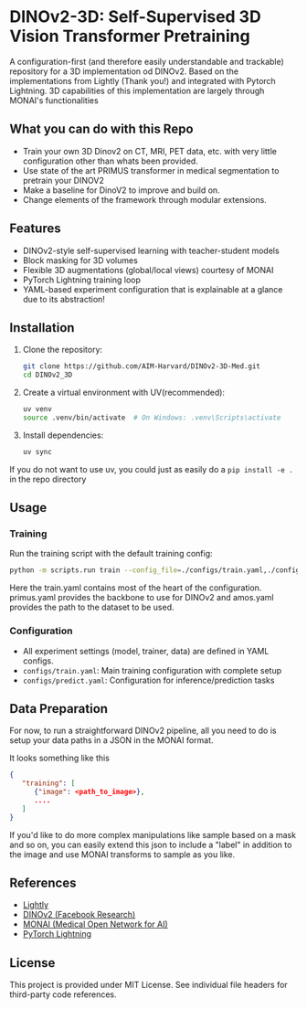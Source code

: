 # DINOv2-3D: Self-Supervised 3D Vision Transformer Pretraining

A configuration-first (and therefore easily understandable and trackable) repository for a 3D implementation od DINOv2. Based on the implementations from Lightly (Thank you!) and integrated with Pytorch Lightning. 3D capabilities of this implementation are largely through MONAI's functionalities

## What you can do with this Repo
- Train your own 3D Dinov2 on CT, MRI, PET data, etc. with very little configuration other than whats been provided. 
- Use state of the art PRIMUS transformer in medical segmentation to pretrain your DINOV2
- Make a baseline for DinoV2 to improve and build on.
- Change elements of the framework through modular extensions. 

## Features
- DINOv2-style self-supervised learning with teacher-student models
- Block masking for 3D volumes 
- Flexible 3D augmentations (global/local views) courtesy of MONAI
- PyTorch Lightning training loop 
- YAML-based experiment configuration that is explainable at a glance due to its abstraction!


## Installation
1. Clone the repository:
   ```bash
   git clone https://github.com/AIM-Harvard/DINOv2-3D-Med.git
   cd DINOv2_3D
   ```
2. Create a virtual environment with UV(recommended):
   ```bash
   uv venv
   source .venv/bin/activate  # On Windows: .venv\Scripts\activate
   ```
3. Install dependencies:
   ```bash
   uv sync
   ```

If you do not want to use uv, you could just as easily do a `pip install -e .` in the repo directory

## Usage
### Training
Run the training script with the default training config:
```bash
python -m scripts.run train --config_file=./configs/train.yaml,./configs/models/primus.yaml,./configs/datasets/amos.yaml
```

Here the train.yaml contains most of the heart of the configuration. primus.yaml provides the backbone to use for DINOv2 and amos.yaml provides the path to the dataset to be used.


### Configuration
- All experiment settings (model, trainer, data) are defined in YAML configs.
- `configs/train.yaml`: Main training configuration with complete setup
- `configs/predict.yaml`: Configuration for inference/prediction tasks

## Data Preparation

For now, to run a straightforward DINOv2 pipeline, all you need to do is setup your data paths in a JSON in the MONAI format. 

It looks something like this

```json
{
   "training": [
      {"image": <path_to_image>},
      ....
   ]
}
```
If you'd like to do more complex manipulations like sample based on a mask and so on, you can easily extend this json to include a "label" in addition to the image and use MONAI transforms to sample as you like.

## References
- [Lightly](https://github.com/lightly-ai/lightly)
- [DINOv2 (Facebook Research)](https://github.com/facebookresearch/dinov2)
- [MONAI (Medical Open Network for AI)](https://github.com/Project-MONAI/MONAI)
- [PyTorch Lightning](https://www.pytorchlightning.ai/)


## License
This project is provided under MIT License. See individual file headers for third-party code references. 
